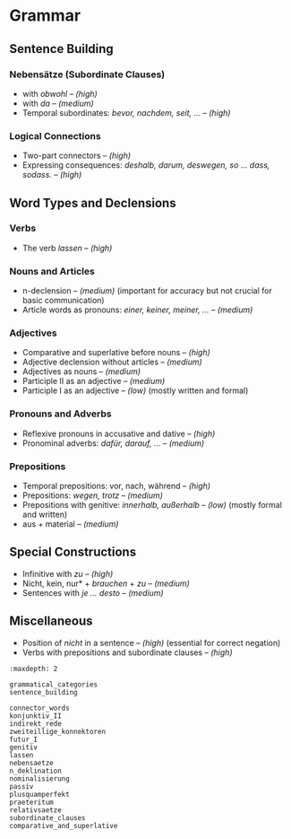# Grammar

## Sentence Building

### Nebensätze (Subordinate Clauses)

- with *obwohl* – *(high)*  
- with *da* – *(medium)*  
- Temporal subordinates: *bevor, nachdem, seit, …* – *(high)*  

### Logical Connections

- Two-part connectors – *(high)*
- Expressing consequences: *deshalb, darum, deswegen, so … dass, sodass.* – *(high)*

## Word Types and Declensions

### Verbs

- The verb *lassen* – *(high)*

### Nouns and Articles

- n-declension – *(medium)* (important for accuracy but not crucial for basic communication)  
- Article words as pronouns: *einer, keiner, meiner, …* – *(medium)*  

### Adjectives

- Comparative and superlative before nouns – *(high)*  
- Adjective declension without articles – *(medium)*  
- Adjectives as nouns – *(medium)*  
- Participle II as an adjective – *(medium)*  
- Participle I as an adjective – *(low)* (mostly written and formal)  

### Pronouns and Adverbs

- Reflexive pronouns in accusative and dative – *(high)*  
- Pronominal adverbs: *dafür, darauf, …* – *(medium)*  

### Prepositions

- Temporal prepositions: vor, nach, während – *(high)*  
- Prepositions: *wegen, trotz* – *(medium)*  
- Prepositions with genitive: *innerhalb, außerhalb* – *(low)* (mostly formal and written)  
- aus + material – *(medium)*  

## Special Constructions

- Infinitive with *zu* – *(high)*  
- Nicht, kein, nur* + *brauchen* + *zu* – *(medium)*  
- Sentences with *je … desto* – *(medium)*  

## Miscellaneous

- Position of *nicht* in a sentence – *(high)* (essential for correct negation)  
- Verbs with prepositions and subordinate clauses – *(high)*


```{toctree}
:maxdepth: 2

grammatical_categories
sentence_building

connector_words
konjunktiv_II
indirekt_rede
zweiteillige_konnektoren
futur_I
genitiv
lassen
nebensaetze
n_deklination
nominalisierung
passiv
plusquamperfekt
praeteritum
relativsaetze
subordinate_clauses
comparative_and_superlative
```
